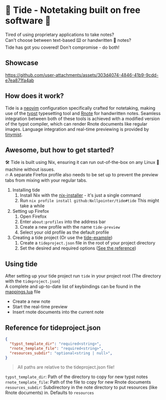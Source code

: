 # 🌊 Tide - Notetaking built on free software 🌊
Tired of using proprietary applications to take notes? \
Can't choose between text-based ⌨️ or handwritten 📝 notes? \
Tide has got you covered! Don't compromise - do both!

## Showcase
https://github.com/user-attachments/assets/303d4074-4846-41b9-9cdd-e7ea871fa4ab

## How does it work?
Tide is a [neovim](https://neovim.io/) configuration specifically crafted for notetaking,
making use of the [typst](https://github.com/typst/typst) typesetting tool
and [Rnote](https://github.com/flxzt/rnote) for handwritten notes.
Seamless integration between both of these tools is achieved with a modified version
of the typst compiler, which can render Rnote documents like regular images.
Language integration and real-time previewing is provided by [tinymist](https://github.com/Myriad-Dreamin/tinymist).

## Awesome, but how to get started?
🛠️ Tide is built using Nix, ensuring it can run out-of-the-box on any Linux 🐧 machine without issues. \
🔥 A separate Firefox profile also needs to be set up to prevent the preview tabs from mixing with your regular tabs.

1. Installing tide
    1. Install Nix with the [nix-installer](https://github.com/DeterminateSystems/nix-installer) - it's just a single command
    1. Run `nix profile install github:Nxllpointer/tide#tide` This might take a while
1. Setting up Firefox
    1. Open Firefox
    1. Enter `about:profiles` into the address bar
    1. Create a new profile with the name `tide-preview`
    1. Select your old profile as the default profile
1. Creating a tide project (Or use the [tide-example](https://github.com/Nxllpointer/tide-example))
    1. Create a `tideproject.json` file in the root of your project directory
    1. Set the desired and required options ([See the reference](#reference-for-tideprojectjson))
  
## Using tide
After setting up your tide project run `tide` in your project root (The directory with the `tideproject.json`) \
A complete and up-to-date list of keybindings can be found in the [mappings.lua](tide-nvim/lua/tide/mappings.lua) file

- Create a new note
- Start the real-time preview
- Insert rnote documents into the current note


## Reference for tideproject.json
```json
{
  "typst_template_dir": "required<string>",
  "rnote_template_file": "required<string>",
  "resources_subdir": "optional<string | null>",
}
```
> All paths are relative to the tideproject.json file!

`typst_template_dir`: Path of the directory to copy for new typst notes \
`rnote_template_file`: Path of the file to copy for new Rnote documents \
`resources_subdir`: Subdirectory in the note directory to put resources (like Rnote documents) in. Defaults to `resources`
